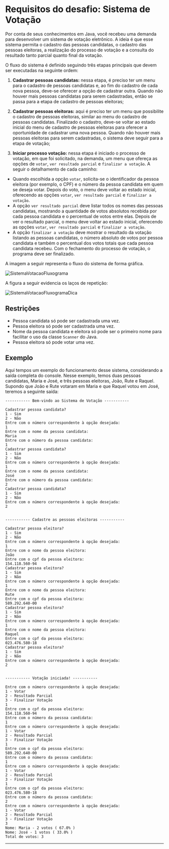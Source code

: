 # Requisitos do desafio: Sistema de Votação


Por conta de seus conhecimentos em Java, você recebeu uma demanda para desenvolver um sistema de votação eletrônico. A ideia é que esse sistema permita o cadastro das pessoas candidatas, o cadastro das pessoas eleitoras, a realização do processo de votação e a consulta do resultado tanto parcial quanto final da votação.

O fluxo do sistema é definido seguindo três etapas principais que devem ser executadas na seguinte ordem:

1. **Cadastrar pessoas candidatas:** nessa etapa, é preciso ter um menu para o cadastro de pessoas candidatas e, ao fim do cadastro de cada nova pessoa, deve-se oferecer a opção de cadastrar outra. Quando não houver mais pessoas candidatas para serem cadastradas, então se passa para a etapa de cadastro de pessoas eleitoras;

2. **Cadastrar pessoas eleitoras:** aqui é preciso ter um menu que possibilite o cadastro de pessoas eleitoras, similar ao menu do cadastro de pessoas candidatas. Finalizado o cadastro, deve-se voltar ao estado inicial do menu de cadastro de pessoas eleitoras para oferecer a oportunidade de cadastrar uma nova pessoa. Quando não houver mais pessoas eleitoras para serem cadastradas, o sistema deve seguir para a etapa de votação;

3. **Iniciar processo votação:** nessa etapa é iniciado o processo de votação, em que foi solicitado, na demanda, um menu que ofereça as opções de `votar`, `ver resultado parcial` e `finalizar a votação`. A seguir o detalhamento de cada caminho:
- Quando escolhida a opção `votar`, solicita-se o identificador da pessoa eleitora (por exemplo, o CPF) e o número da pessoa candidata em quem se deseja votar. Depois do voto, o menu deve voltar ao estado inicial, oferecendo as opções `votar`, `ver resultado parcial` e `finalizar a votação`.
- A opção `ver resultado parcial` deve listar todos os nomes das pessoas candidatas, mostrando a quantidade de votos absolutos recebida por cada pessoa candidata e o percentual de votos entre elas. Depois de ver o resultado parcial, o menu deve voltar ao estado inicial, oferecendo as opções `votar`, `ver resultado parcial` e `finalizar a votação`.
- A opção `finalizar a votação` deve mostrar o resultado da votação listando as pessoas candidatas, o número absoluto de votos por pessoa candidata e também o percentual dos votos totais que cada pessoa candidata recebeu. Com o fechamento do processo de votação, o programa deve ser finalizado.

A imagem a seguir representa o fluxo do sistema de forma gráfica.

![SistemaVotacaoFluxograma](img/sistema_votacao.png)


A figura a seguir evidencia os laços de repetição:
        
![SistemaVotacaoFluxogramaDica](img/sistema_votacao_dica.png)


## Restrições

- Pessoa candidata só pode ser cadastrada uma vez.
- Pessoa eleitora só pode ser cadastrada uma vez.
- Nome da pessoa candidata e eleitora só pode ser o primeiro nome para facilitar o uso da classe `Scanner` do Java.
- Pessoa eleitora só pode votar uma vez.

## Exemplo

Aqui tempos um exemplo do funcionamento desse sistema, considerando a saída completa do console. Nesse exemplo, temos duas pessoas candidatas, Maria e José, e três pessoas eleitoras, João, Rute e Raquel. Supondo que João e Rute votaram em Maria e que Raquel votou em José, teremos a seguinte saída:

```
----------- Bem-vindo ao Sistema de Votação -----------

Cadastrar pessoa candidata?
1 - Sim
2 - Não
Entre com o número correspondente à opção desejada:
1
Entre com o nome da pessoa candidata:
Maria
Entre com o número da pessoa candidata:
1
Cadastrar pessoa candidata?
1 - Sim
2 - Não
Entre com o número correspondente à opção desejada:
1
Entre com o nome da pessoa candidata:
José
Entre com o número da pessoa candidata:
2
Cadastrar pessoa candidata?
1 - Sim
2 - Não
Entre com o número correspondente à opção desejada:
2


----------- Cadastre as pessoas eleitoras -----------

Cadastrar pessoa eleitora?
1 - Sim
2 - Não
Entre com o número correspondente à opção desejada:
1
Entre com o nome da pessoa eleitora:
João
Entre com o cpf da pessoa eleitora:
154.118.560-94
Cadastrar pessoa eleitora?
1 - Sim
2 - Não
Entre com o número correspondente à opção desejada:
1
Entre com o nome da pessoa eleitora:
Rute
Entre com o cpf da pessoa eleitora:
589.292.640-00
Cadastrar pessoa eleitora?
1 - Sim
2 - Não
Entre com o número correspondente à opção desejada:
1
Entre com o nome da pessoa eleitora:
Raquel
Entre com o cpf da pessoa eleitora:
023.476.580-18
Cadastrar pessoa eleitora?
1 - Sim
2 - Não
Entre com o número correspondente à opção desejada:
2


----------- Votação iniciada! -----------

Entre com o número correspondente à opção desejada:
1 - Votar
2 - Resultado Parcial
3 - Finalizar Votação
1
Entre com o cpf da pessoa eleitora:
154.118.560-94
Entre com o número da pessoa candidata:
1
Entre com o número correspondente à opção desejada:
1 - Votar
2 - Resultado Parcial
3 - Finalizar Votação
1
Entre com o cpf da pessoa eleitora:
589.292.640-00
Entre com o número da pessoa candidata:
1
Entre com o número correspondente à opção desejada:
1 - Votar
2 - Resultado Parcial
3 - Finalizar Votação
1
Entre com o cpf da pessoa eleitora:
023.476.580-18
Entre com o número da pessoa candidata:
2
Entre com o número correspondente à opção desejada:
1 - Votar
2 - Resultado Parcial
3 - Finalizar Votação
3
Nome: Maria - 2 votos ( 67.0% )
Nome: José - 1 votos ( 33.0% )
Total de votos: 3
```
---
